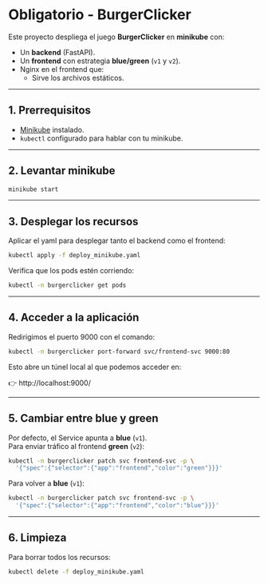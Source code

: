 # Obligatorio - BurgerClicker

Este proyecto despliega el juego **BurgerClicker** en **minikube** con:

- Un **backend** (FastAPI).
- Un **frontend** con estrategia **blue/green** (`v1` y `v2`).
- Nginx en el frontend que:
  - Sirve los archivos estáticos.
---

## 1. Prerrequisitos

- [Minikube](https://minikube.sigs.k8s.io/) instalado.
- `kubectl` configurado para hablar con tu minikube.
---

## 2. Levantar minikube

```bash
minikube start
```
---

## 3. Desplegar los recursos

Aplicar el yaml para desplegar tanto el backend como el frontend:

```bash
kubectl apply -f deploy_minikube.yaml
```

Verifica que los pods estén corriendo:

```bash
kubectl -n burgerclicker get pods
```

---

## 4. Acceder a la aplicación

Redirigimos el puerto 9000 con el comando:

```bash
kubectl -n burgerclicker port-forward svc/frontend-svc 9000:80
```

Esto abre un túnel local al que podemos acceder en:

👉 http://localhost:9000/

---

## 5. Cambiar entre blue y green

Por defecto, el Service apunta a **blue** (`v1`).  
Para enviar tráfico al frontend **green** (`v2`):

```bash
kubectl -n burgerclicker patch svc frontend-svc -p \
  '{"spec":{"selector":{"app":"frontend","color":"green"}}}'
```

Para volver a **blue** (`v1`):

```bash
kubectl -n burgerclicker patch svc frontend-svc -p \
  '{"spec":{"selector":{"app":"frontend","color":"blue"}}}'
```

---

## 6. Limpieza

Para borrar todos los recursos:

```bash
kubectl delete -f deploy_minikube.yaml
```

